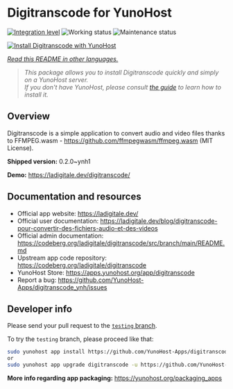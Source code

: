 <!--
N.B.: This README was automatically generated by <https://github.com/YunoHost/apps/tree/master/tools/readme_generator>
It shall NOT be edited by hand.
-->

# Digitranscode for YunoHost

[![Integration level](https://dash.yunohost.org/integration/digitranscode.svg)](https://dash.yunohost.org/appci/app/digitranscode) ![Working status](https://ci-apps.yunohost.org/ci/badges/digitranscode.status.svg) ![Maintenance status](https://ci-apps.yunohost.org/ci/badges/digitranscode.maintain.svg)

[![Install Digitranscode with YunoHost](https://install-app.yunohost.org/install-with-yunohost.svg)](https://install-app.yunohost.org/?app=digitranscode)

*[Read this README in other languages.](./ALL_README.md)*

> *This package allows you to install Digitranscode quickly and simply on a YunoHost server.*  
> *If you don't have YunoHost, please consult [the guide](https://yunohost.org/install) to learn how to install it.*

## Overview

Digitranscode is a simple application to convert audio and video files thanks to FFMPEG.wasm - https://github.com/ffmpegwasm/ffmpeg.wasm (MIT License).


**Shipped version:** 0.2.0~ynh1

**Demo:** <https://ladigitale.dev/digitranscode/>
## Documentation and resources

- Official app website: <https://ladigitale.dev/>
- Official user documentation: <https://ladigitale.dev/blog/digitranscode-pour-convertir-des-fichiers-audio-et-des-videos>
- Official admin documentation: <https://codeberg.org/ladigitale/digitranscode/src/branch/main/README.md>
- Upstream app code repository: <https://codeberg.org/ladigitale/digitranscode>
- YunoHost Store: <https://apps.yunohost.org/app/digitranscode>
- Report a bug: <https://github.com/YunoHost-Apps/digitranscode_ynh/issues>

## Developer info

Please send your pull request to the [`testing` branch](https://github.com/YunoHost-Apps/digitranscode_ynh/tree/testing).

To try the `testing` branch, please proceed like that:

```bash
sudo yunohost app install https://github.com/YunoHost-Apps/digitranscode_ynh/tree/testing --debug
or
sudo yunohost app upgrade digitranscode -u https://github.com/YunoHost-Apps/digitranscode_ynh/tree/testing --debug
```

**More info regarding app packaging:** <https://yunohost.org/packaging_apps>
